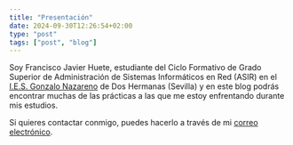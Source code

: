 ```yaml
---
title: "Presentación"
date: 2024-09-30T12:26:54+02:00
type: "post"
tags: ["post", "blog"]
---
```


Soy Francisco Javier Huete, estudiante del Ciclo Formativo de Grado Superior de Administración de Sistemas Informáticos en Red (ASIR) en el [I.E.S. Gonzalo Nazareno](https://blogsaverroes.juntadeandalucia.es/iesgonzalonazareno/) de Dos Hermanas (Sevilla) y en este blog podrás encontrar muchas de las prácticas a las que me estoy enfrentando durante mis estudios.

Si quieres contactar conmigo, puedes hacerlo a través de mi [correo electrónico](mailto:fjhuete.m@gmail.com).
